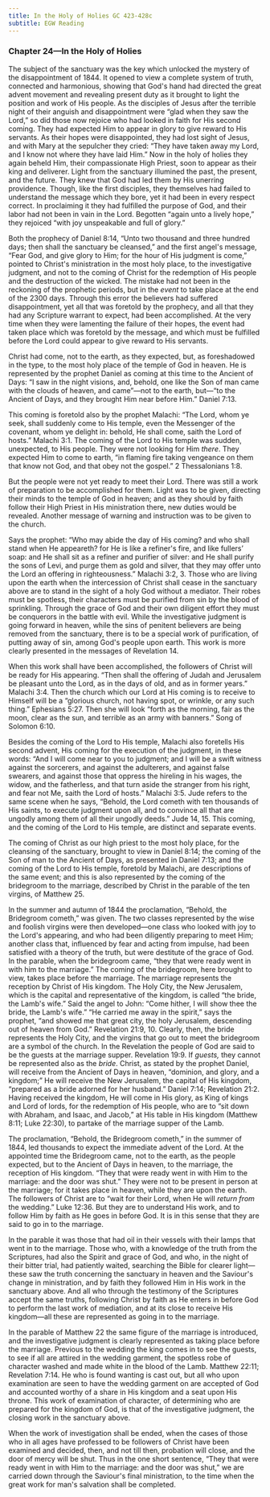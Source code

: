 ```yaml
---
title: In the Holy of Holies GC 423-428c
subtitle: EGW Reading
---
```


### Chapter 24—In the Holy of Holies

The subject of the sanctuary was the key which unlocked the mystery of the disappointment of 1844. It opened to view a complete system of truth, connected and harmonious, showing that God's hand had directed the great advent movement and revealing present duty as it brought to light the position and work of His people. As the disciples of Jesus after the terrible night of their anguish and disappointment were “glad when they saw the Lord,” so did those now rejoice who had looked in faith for His second coming. They had expected Him to appear in glory to give reward to His servants. As their hopes were disappointed, they had lost sight of Jesus, and with Mary at the sepulcher they cried: “They have taken away my Lord, and I know not where they have laid Him.” Now in the holy of holies they again beheld Him, their compassionate High Priest, soon to appear as their king and deliverer. Light from the sanctuary illumined the past, the present, and the future. They knew that God had led them by His unerring providence. Though, like the first disciples, they themselves had failed to understand the message which they bore, yet it had been in every respect correct. In proclaiming it they had fulfilled the purpose of God, and their labor had not been in vain in the Lord. Begotten “again unto a lively hope,” they rejoiced “with joy unspeakable and full of glory.”

Both the prophecy of Daniel 8:14, “Unto two thousand and three hundred days; then shall the sanctuary be cleansed,” and the first angel's message, “Fear God, and give glory to Him; for the hour of His judgment is come,” pointed to Christ's ministration in the most holy place, to the investigative judgment, and not to the coming of Christ for the redemption of His people and the destruction of the wicked. The mistake had not been in the reckoning of the prophetic periods, but in the _event_ to take place at the end of the 2300 days. Through this error the believers had suffered disappointment, yet all that was foretold by the prophecy, and all that they had any Scripture warrant to expect, had been accomplished. At the very time when they were lamenting the failure of their hopes, the event had taken place which was foretold by the message, and which must be fulfilled before the Lord could appear to give reward to His servants.

Christ had come, not to the earth, as they expected, but, as foreshadowed in the type, to the most holy place of the temple of God in heaven. He is represented by the prophet Daniel as coming at this time to the Ancient of Days: “I saw in the night visions, and, behold, one like the Son of man came with the clouds of heaven, and came”—not to the earth, but—“to the Ancient of Days, and they brought Him near before Him.” Daniel 7:13.

This coming is foretold also by the prophet Malachi: “The Lord, whom ye seek, shall suddenly come to His temple, even the Messenger of the covenant, whom ye delight in: behold, He shall come, saith the Lord of hosts.” Malachi 3:1. The coming of the Lord to His temple was sudden, unexpected, to His people. They were not looking for Him _there_. They expected Him to come to earth, “in flaming fire taking vengeance on them that know not God, and that obey not the gospel.” 2 Thessalonians 1:8.

But the people were not yet ready to meet their Lord. There was still a work of preparation to be accomplished for them. Light was to be given, directing their minds to the temple of God in heaven; and as they should by faith follow their High Priest in His ministration there, new duties would be revealed. Another message of warning and instruction was to be given to the church.

Says the prophet: “Who may abide the day of His coming? and who shall stand when He appeareth? for He is like a refiner's fire, and like fullers’ soap: and He shall sit as a refiner and purifier of silver: and He shall purify the sons of Levi, and purge them as gold and silver, that they may offer unto the Lord an offering in righteousness.” Malachi 3:2, 3. Those who are living upon the earth when the intercession of Christ shall cease in the sanctuary above are to stand in the sight of a holy God without a mediator. Their robes must be spotless, their characters must be purified from sin by the blood of sprinkling. Through the grace of God and their own diligent effort they must be conquerors in the battle with evil. While the investigative judgment is going forward in heaven, while the sins of penitent believers are being removed from the sanctuary, there is to be a special work of purification, of putting away of sin, among God's people upon earth. This work is more clearly presented in the messages of Revelation 14.

When this work shall have been accomplished, the followers of Christ will be ready for His appearing. “Then shall the offering of Judah and Jerusalem be pleasant unto the Lord, as in the days of old, and as in former years.” Malachi 3:4. Then the church which our Lord at His coming is to receive to Himself will be a “glorious church, not having spot, or wrinkle, or any such thing.” Ephesians 5:27. Then she will look “forth as the morning, fair as the moon, clear as the sun, and terrible as an army with banners.” Song of Solomon 6:10.

Besides the coming of the Lord to His temple, Malachi also foretells His second advent, His coming for the execution of the judgment, in these words: “And I will come near to you to judgment; and I will be a swift witness against the sorcerers, and against the adulterers, and against false swearers, and against those that oppress the hireling in his wages, the widow, and the fatherless, and that turn aside the stranger from his right, and fear not Me, saith the Lord of hosts.” Malachi 3:5. Jude refers to the same scene when he says, “Behold, the Lord cometh with ten thousands of His saints, to execute judgment upon all, and to convince all that are ungodly among them of all their ungodly deeds.” Jude 14, 15. This coming, and the coming of the Lord to His temple, are distinct and separate events.

The coming of Christ as our high priest to the most holy place, for the cleansing of the sanctuary, brought to view in Daniel 8:14; the coming of the Son of man to the Ancient of Days, as presented in Daniel 7:13; and the coming of the Lord to His temple, foretold by Malachi, are descriptions of the same event; and this is also represented by the coming of the bridegroom to the marriage, described by Christ in the parable of the ten virgins, of Matthew 25.

In the summer and autumn of 1844 the proclamation, “Behold, the Bridegroom cometh,” was given. The two classes represented by the wise and foolish virgins were then developed—one class who looked with joy to the Lord's appearing, and who had been diligently preparing to meet Him; another class that, influenced by fear and acting from impulse, had been satisfied with a theory of the truth, but were destitute of the grace of God. In the parable, when the bridegroom came, “they that were ready went in with him to the marriage.” The coming of the bridegroom, here brought to view, takes place before the marriage. The marriage represents the reception by Christ of His kingdom. The Holy City, the New Jerusalem, which is the capital and representative of the kingdom, is called “the bride, the Lamb's wife.” Said the angel to John: “Come hither, I will show thee the bride, the Lamb's wife.” “He carried me away in the spirit,” says the prophet, “and showed me that great city, the holy Jerusalem, descending out of heaven from God.” Revelation 21:9, 10. Clearly, then, the bride represents the Holy City, and the virgins that go out to meet the bridegroom are a symbol of the church. In the Revelation the people of God are said to be the guests at the marriage supper. Revelation 19:9. If _guests,_ they cannot be represented also as the _bride_. Christ, as stated by the prophet Daniel, will receive from the Ancient of Days in heaven, “dominion, and glory, and a kingdom;” He will receive the New Jerusalem, the capital of His kingdom, “prepared as a bride adorned for her husband.” Daniel 7:14; Revelation 21:2. Having received the kingdom, He will come in His glory, as King of kings and Lord of lords, for the redemption of His people, who are to “sit down with Abraham, and Isaac, and Jacob,” at His table in His kingdom (Matthew 8:11; Luke 22:30), to partake of the marriage supper of the Lamb.

The proclamation, “Behold, the Bridegroom cometh,” in the summer of 1844, led thousands to expect the immediate advent of the Lord. At the appointed time the Bridegroom came, not to the earth, as the people expected, but to the Ancient of Days in heaven, to the marriage, the reception of His kingdom. “They that were ready went in with Him to the marriage: and the door was shut.” They were not to be present in person at the marriage; for it takes place in heaven, while they are upon the earth. The followers of Christ are to “wait for their Lord, when He will _return from_ the wedding.” Luke 12:36. But they are to understand His work, and to follow Him by faith as He goes in before God. It is in this sense that they are said to go in to the marriage.

In the parable it was those that had oil in their vessels with their lamps that went in to the marriage. Those who, with a knowledge of the truth from the Scriptures, had also the Spirit and grace of God, and who, in the night of their bitter trial, had patiently waited, searching the Bible for clearer light—these saw the truth concerning the sanctuary in heaven and the Saviour's change in ministration, and by faith they followed Him in His work in the sanctuary above. And all who through the testimony of the Scriptures accept the same truths, following Christ by faith as He enters in before God to perform the last work of mediation, and at its close to receive His kingdom—all these are represented as going in to the marriage.

In the parable of Matthew 22 the same figure of the marriage is introduced, and the investigative judgment is clearly represented as taking place before the marriage. Previous to the wedding the king comes in to see the guests, to see if all are attired in the wedding garment, the spotless robe of character washed and made white in the blood of the Lamb. Matthew 22:11; Revelation 7:14. He who is found wanting is cast out, but all who upon examination are seen to have the wedding garment on are accepted of God and accounted worthy of a share in His kingdom and a seat upon His throne. This work of examination of character, of determining who are prepared for the kingdom of God, is that of the investigative judgment, the closing work in the sanctuary above.

When the work of investigation shall be ended, when the cases of those who in all ages have professed to be followers of Christ have been examined and decided, then, and not till then, probation will close, and the door of mercy will be shut. Thus in the one short sentence, “They that were ready went in with Him to the marriage: and the door was shut,” we are carried down through the Saviour's final ministration, to the time when the great work for man's salvation shall be completed.